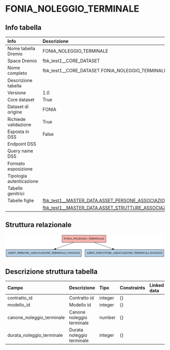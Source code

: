 # FONIA_NOLEGGIO_TERMINALE

## Info tabella

| Info                     | Descrizione                                                                                                                                                 |
|:-------------------------|:------------------------------------------------------------------------------------------------------------------------------------------------------------|
| Nome tabella Dremio      | FONIA_NOLEGGIO_TERMINALE                                                                                                                                    |
| Space Dremio             | fbk_test1__CORE_DATASET                                                                                                                                     |
| Nome completo            | fbk_test1__CORE_DATASET.FONIA_NOLEGGIO_TERMINALE                                                                                                            |
| Descrizione tabella      |                                                                                                                                                             |
| Versione                 | 1.0                                                                                                                                                         |
| Core dataset             | True                                                                                                                                                        |
| Dataset di origine       | FONIA                                                                                                                                                       |
| Richiede validazione     | True                                                                                                                                                        |
| Esposta in DSS           | False                                                                                                                                                       |
| Endpoint DSS             |                                                                                                                                                             |
| Query name DSS           |                                                                                                                                                             |
| Formato esposizione      |                                                                                                                                                             |
| Tipologia autenticazione |                                                                                                                                                             |
| Tabelle genitrici        |                                                                                                                                                             |
| Tabelle figlie           | [fbk_test1__MASTER_DATA.ASSET_PERSONE_ASSOCIAZIONE_TERMINALI_NOLEGGI](/fbk_test1__MASTER_DATA/ASSET_PERSONE_ASSOCIAZIONE_TERMINALI_NOLEGGI/markdown.md)     |
|                          | [fbk_test1__MASTER_DATA.ASSET_STRUTTURE_ASSOCIAZIONE_TERMINALI_NOLEGGI](/fbk_test1__MASTER_DATA/ASSET_STRUTTURE_ASSOCIAZIONE_TERMINALI_NOLEGGI/markdown.md) |

## Struttura relazionale

![FONIA_NOLEGGIO_TERMINALE](./graph_png.png)

## Descrizione struttura tabella

| Campo                     | Descrizione               | Tipo    | Constraints   | Linked data   | errors   |
|:--------------------------|:--------------------------|:--------|:--------------|:--------------|:---------|
| contratto_id              | Contratto id              | integer | {}            |               | {}       |
| modello_id                | Modello id                | integer | {}            |               | {}       |
| canone_noleggio_terminale | Canone noleggio terminale | number  | {}            |               | {}       |
| durata_noleggio_terminale | Durata noleggio terminale | integer | {}            |               | {}       |
